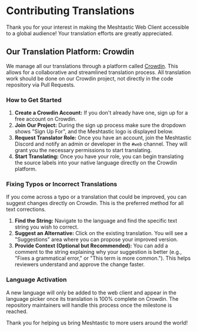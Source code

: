 # Contributing Translations

Thank you for your interest in making the Meshtastic Web Client accessible to a
global audience! Your translation efforts are greatly appreciated.

## Our Translation Platform: Crowdin

We manage all our translations through a platform called [Crowdin](https://meshtastic.crowdin.com). This allows for a collaborative and streamlined
translation process. All translation work should be done on our Crowdin project, not directly in the code repository via Pull Requests.

### How to Get Started

1.  **Create a Crowdin Account:** If you don't already have one, sign up for a
    free account on Crowdin.
2.  **Join Our Project:** During the sign up process make sure the dropdown shows "Sign Up For", and the Meshtastic logo is displayed below.
3.  **Request Translator Role:** Once you have an account, join the Meshtastic
    Discord and notify an admin or developer in the `#web` channel. They will grant you the
    necessary permissions to start translating.
4.  **Start Translating:** Once you have your role, you can begin translating the
    source labels into your native language directly on the Crowdin platform.

### Fixing Typos or Incorrect Translations

If you come across a typo or a translation that could be improved, you can suggest changes directly on Crowdin. This is the preferred method for all text corrections.

1.  **Find the String:** Navigate to the language and find the specific text string you wish to correct.
2.  **Suggest an Alternative:** Click on the existing translation. You will see a "Suggestions" area where you can propose your improved version.
3.  **Provide Context (Optional but Recommended):** You can add a comment to the string explaining why your suggestion is better (e.g., "Fixes a grammatical error," or "This term is more common."). This helps reviewers understand and approve the change faster.

### Language Activation

A new language will only be added to the web client and appear in the language picker once its translation is 100% complete on Crowdin. The repository maintainers will handle this process once the milestone is reached.

Thank you for helping us bring Meshtastic to more users around the world!
